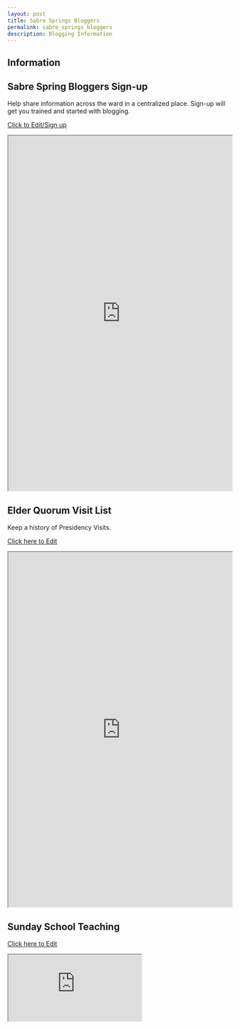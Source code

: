 ```yaml
---
layout: post
title: Sabre Springs Bloggers
permalink: sabre_springs_bloggers
description: Blogging Information 
---
```


## Information

## Sabre Spring Bloggers Sign-up
Help share information across the ward in a centralized place.  Sign-up will get you trained and started with blogging.

[Click to Edit/Sign up](https://docs.google.com/spreadsheets/d/1HeCOZ43wBzWHT1R2MKEg2bQ8dS6O0iG1lZ1nYX8OSyM/edit?usp=sharing)

<iframe src="https://docs.google.com/spreadsheets/d/e/2PACX-1vRTd4u-ZCx63zYFu5IrTkxBxEB0rdmIseArgWhGUPlyY-MeCQXJaHzz9ZzBlGsNtK9G2qVgrFW1aGSU/pubhtml?widget=true&amp;headers=false" style="width:100%; height:800px;i"></iframe>

## Elder Quorum Visit List
Keep a history of Presidency Visits.

[Click here to Edit](https://docs.google.com/spreadsheets/d/1rd24HDFj_VeaeLU6qsvSWkxT5FMkZ6DjFbzlD1DnXgg/edit#gid=0)

<iframe src="https://docs.google.com/spreadsheets/d/e/2PACX-1vSsGwEq1WQ_-fXgLC3rGwRbQISqQP61eVp3h8NWt1FMIo27u5JxNhQVm6qWuWCU4V77gUGvBB4ln9Zc/pubhtml?widget=true&amp;headers=false" style="width:100%; height:800px;i"></iframe>


## Sunday School Teaching

[Click here to Edit](https://docs.google.com/spreadsheets/d/1-57ISwIIAFT7O9RGs4DbijRyegndQ6chyp4FtADDaQ0/edit#gid=0)

<iframe src="https://docs.google.com/spreadsheets/d/e/2PACX-1vRQp0kFd7vV1TuJFnUs5Ggngl4f8DobtWkgN8Hf_SPqPqk5MUfofcR4gSDgh9Wjc8fbUykxIwY1-igk/pubhtml?widget=true&amp;headers=false"></iframe>


